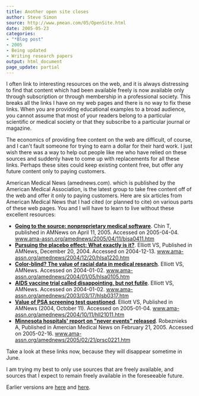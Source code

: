 ```yaml
---
title: Another open site closes
author: Steve Simon
source: http://www.pmean.com/05/OpenSite.html
date: 2005-05-23
categories:
- "*Blog post"
- 2005
- Being updated
- Writing research papers
output: html_document
page_update: partial
---
```


I often link to interesting resources on the web, and it is always
distressing to find that content which had been available freely is now
available only through subscription or through membership in a
professional society. This breaks all the links I have on my web pages
and there is no way to fix these links. When you are providing
educational examples to a broad audience, you cannot assume that most of
your readers belong to a particular scientific or medical society or
that they subscribe to a particular journal or magazine.

The economics of providing free content on the web are difficult, of
course, and I can't fault someone for trying to earn a dollar for their
hard work. I just wish there was a way to help out people like me who
have relied on these sources and suddenly have to come up with
replacements for all these links. Perhaps these sites could keep
existing content free, but offer any future content only to paying
customers.

American Medical News (amednews.com). which is published by the American
Medical Association, is the latest group to take free content off of the
web and offer it only to paying customers. Here are six articles from
American Medical News that I had cited (or planned to cite) on various
parts of these web pages. You and I will have to learn to live without
these excellent resources:

- **[Going to the source: nonproprietary medical
software](http://www.ama-assn.org/amednews/2005/04/11/bisa0411.htm%20%20)**.
Chin T, published in AMNews on April 11, 2005. Accessed on
2005-04-04. www.ama-assn.org/amednews/2005/04/11/bisa0411.htm
- **[Pursuing the placebo effect: What exactly is
it?](http://www.ama-assn.org/amednews/2004/12/20/hlsa1220.htm%20)**.
Elliott VS, Published in AMNews, December 20, 2004. Accessed on
2004-12-13. www.ama-assn.org/amednews/2004/12/20/hlsa1220.htm
- **[Color-blind? The value of racial data in medical
research](http://www.ama-assn.org/amednews/2004/01/05/hlsa0105.htm%20)**.
Elliott VS, AMNews. Accessed on 2004-01-02.
www.ama-assn.org/amednews/2004/01/05/hlsa0105.htm
- **[AIDS vaccine trial called disappointing, but not
futile](http://www.ama-assn.org/amednews/2003/03/17/hlsb0317.htm%20)**.
Elliott VS, AMNews. Accessed on 2004-01-02.
www.ama-assn.org/amednews/2003/03/17/hlsb0317.htm
- **[Value of PSA screening test
questioned](http://www.ama-assn.org/amednews/2004/10/11/hll21011.htm%20%20)**.
Elliott VS, Published in AMNews (2004, October 11). Accessed on
2005-01-04. www.ama-assn.org/amednews/2004/10/11/hll21011.htm
- **[Minnesota hospitals' report on "never events"
released](http://www.ama-assn.org/amednews/2005/02/21/prsc0221.htm%20%20)**.
Robeznieks A, Published in Amercian Medical News on February
21, 2005. Accessed on 2005-02-16.
www.ama-assn.org/amednews/2005/02/21/prsc0221.htm

Take a look at these links now, because they will disappear sometime in
June.

I am trying my best to only use sources that are freely available, and
sources that I expect to remain freely available in the foreseeable
future.

Earlier versions are [here][sim1] and [here][sim2].

[sim1]: http://www.pmean.com/05/OpenSite.html
[sim2]: http://new.pmean.com/open-site-closes/
